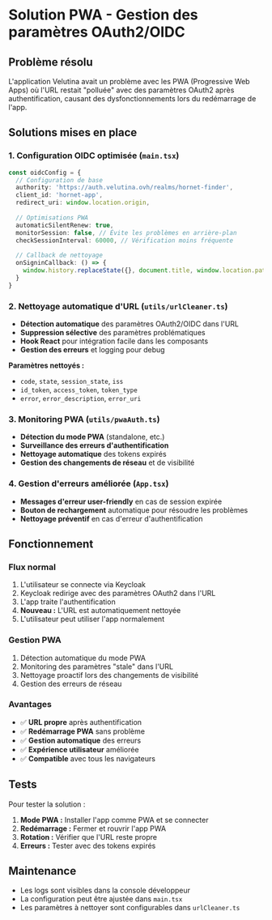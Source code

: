 # Solution PWA - Gestion des paramètres OAuth2/OIDC

## Problème résolu

L'application Velutina avait un problème avec les PWA (Progressive Web Apps) où l'URL restait "polluée" avec des paramètres OAuth2 après authentification, causant des dysfonctionnements lors du redémarrage de l'app.

## Solutions mises en place

### 1. Configuration OIDC optimisée (`main.tsx`)

```typescript
const oidcConfig = {
  // Configuration de base
  authority: 'https://auth.velutina.ovh/realms/hornet-finder',
  client_id: 'hornet-app',
  redirect_uri: window.location.origin,
  
  // Optimisations PWA
  automaticSilentRenew: true,
  monitorSession: false, // Évite les problèmes en arrière-plan
  checkSessionInterval: 60000, // Vérification moins fréquente
  
  // Callback de nettoyage
  onSigninCallback: () => {
    window.history.replaceState({}, document.title, window.location.pathname);
  }
}
```

### 2. Nettoyage automatique d'URL (`utils/urlCleaner.ts`)

- **Détection automatique** des paramètres OAuth2/OIDC dans l'URL
- **Suppression sélective** des paramètres problématiques
- **Hook React** pour intégration facile dans les composants
- **Gestion des erreurs** et logging pour debug

**Paramètres nettoyés :**
- `code`, `state`, `session_state`, `iss`
- `id_token`, `access_token`, `token_type`
- `error`, `error_description`, `error_uri`

### 3. Monitoring PWA (`utils/pwaAuth.ts`)

- **Détection du mode PWA** (standalone, etc.)
- **Surveillance des erreurs d'authentification**
- **Nettoyage automatique** des tokens expirés
- **Gestion des changements de réseau** et de visibilité

### 4. Gestion d'erreurs améliorée (`App.tsx`)

- **Messages d'erreur user-friendly** en cas de session expirée
- **Bouton de rechargement** automatique pour résoudre les problèmes
- **Nettoyage préventif** en cas d'erreur d'authentification

## Fonctionnement

### Flux normal
1. L'utilisateur se connecte via Keycloak
2. Keycloak redirige avec des paramètres OAuth2 dans l'URL
3. L'app traite l'authentification
4. **Nouveau :** L'URL est automatiquement nettoyée
5. L'utilisateur peut utiliser l'app normalement

### Gestion PWA
1. Détection automatique du mode PWA
2. Monitoring des paramètres "stale" dans l'URL
3. Nettoyage proactif lors des changements de visibilité
4. Gestion des erreurs de réseau

### Avantages
- ✅ **URL propre** après authentification
- ✅ **Redémarrage PWA** sans problème
- ✅ **Gestion automatique** des erreurs
- ✅ **Expérience utilisateur** améliorée
- ✅ **Compatible** avec tous les navigateurs

## Tests

Pour tester la solution :

1. **Mode PWA :** Installer l'app comme PWA et se connecter
2. **Redémarrage :** Fermer et rouvrir l'app PWA
3. **Rotation :** Vérifier que l'URL reste propre
4. **Erreurs :** Tester avec des tokens expirés

## Maintenance

- Les logs sont visibles dans la console développeur
- La configuration peut être ajustée dans `main.tsx`
- Les paramètres à nettoyer sont configurables dans `urlCleaner.ts`
